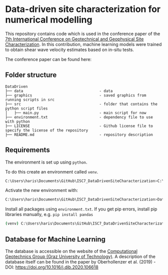 # Data-driven site characterization for numerical modelling

This repository contains code which is used in the conference paper of the [7th International Conference on Geotechnical and Geophysical Site Characterization](https://isc7.cimne.com/). In this contribution, machine learning models were trained to obtain shear wave velocity estimates based on in-situ tests. 

The conference paper can be found here: 

## Folder structure

```
DataDriven
├── data                                  - data
├── graphics                              - saved graphics from running scripts in src
├── src                                   - folder that contains the python script files
│   ├── main.py                           - main script for now
├── environment.txt                       - dependency file to use with python
├── LICENSE                               - Github license file to specify the license of the repository 
├── README.md                             - repository description
```

## Requirements

The environment is set up using `python`.

To do this create an environment called `venv`.
```bash
C:\Users\haris\Documents\GitHub\ISC7_DataDrivenSiteCharacterization>C:\Users\haris\AppData\Local\Programs\Python\Python311\python -m venv DataDriven
```

Activate the new environment with:
```bash
C:\Users\haris\Documents\GitHub\ISC7_DataDrivenSiteCharacterization>DataDriven\Scripts\activate
```

Install all packages using `environment.txt`. If you get pip errors, install pip libraries manually, e.g. `pip install pandas`
```bash
(venv) C:\Users\haris\Documents\GitHub\ISC7_DataDrivenSiteCharacterization>py -m pip install -r environment.txt
```

## Database for Machine Learning
The database is accessible on the website of the [Computational Geotechnics Group (Graz University of Technology)]([https://isc7.cimne.com/](https://www.tugraz.at/fileadmin/user_upload/Institute/IBG/Datenbank/Database_CPT_PremstallerGeotechnik.zip)https://www.tugraz.at/fileadmin/user_upload/Institute/IBG/Datenbank/Database_CPT_PremstallerGeotechnik.zip). A description of the database itself can be found in the paper by Oberhollenzer et al. (2019) - DOI: https://doi.org/10.1016/j.dib.2020.106618
